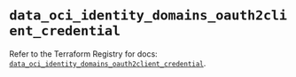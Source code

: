 # `data_oci_identity_domains_oauth2client_credential`

Refer to the Terraform Registry for docs: [`data_oci_identity_domains_oauth2client_credential`](https://registry.terraform.io/providers/oracle/oci/6.18.0/docs/data-sources/identity_domains_oauth2client_credential).
